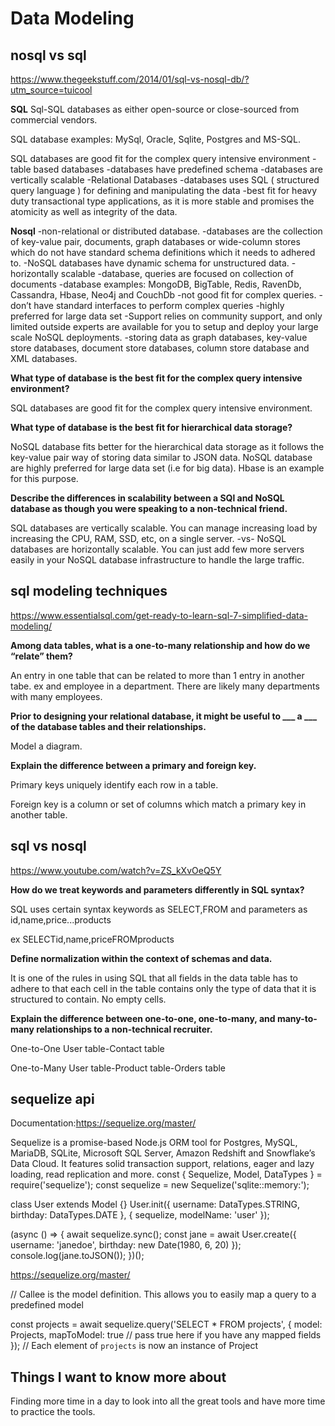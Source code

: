 # Data Modeling

## nosql vs sql

<https://www.thegeekstuff.com/2014/01/sql-vs-nosql-db/?utm_source=tuicool>

**SQL**
Sql-SQL databases as either open-source or close-sourced from commercial vendors.

SQL database examples: MySql, Oracle, Sqlite, Postgres and MS-SQL.

SQL databases are good fit for the complex query intensive environment
-table based databases 
-databases have predefined schema 
-databases are vertically scalable
-Relational Databases
-databases uses SQL ( structured query language ) for defining and manipulating the data
-best fit for heavy duty transactional type applications, as it is more stable and promises the atomicity as well as integrity of the data.

**Nosql**
-non-relational or distributed database.
-databases are the collection of key-value pair, documents, graph databases or wide-column stores which do not have standard schema definitions which it needs to adhered to.
-NoSQL databases have dynamic schema for unstructured data.
-horizontally scalable
-database, queries are focused on collection of documents
-database examples: MongoDB, BigTable, Redis, RavenDb, Cassandra, Hbase, Neo4j and CouchDb
-not good fit for complex queries.
-don’t have standard interfaces to perform complex queries
-highly preferred for large data set
-Support relies on community support, and only limited outside experts are available for you to setup and deploy your large scale NoSQL deployments.
-storing data as graph databases, key-value store databases, document store databases, column store database and XML databases.

**What type of database is the best fit for the complex query intensive environment?**

SQL databases are good fit for the complex query intensive environment.

**What type of database is the best fit for hierarchical data storage?**

NoSQL database fits better for the hierarchical data storage as it follows the key-value pair way of storing data similar to JSON data. NoSQL database are highly preferred for large data set (i.e for big data). Hbase is an example for this purpose.

**Describe the differences in scalability between a SQl and NoSQL database as though you were speaking to a non-technical friend.**

SQL databases are vertically scalable. You can manage increasing load by increasing the CPU, RAM, SSD, etc, on a single server.
-vs-
NoSQL databases are horizontally scalable. You can just add few more servers easily in your NoSQL database infrastructure to handle the large traffic.

## sql modeling techniques

<https://www.essentialsql.com/get-ready-to-learn-sql-7-simplified-data-modeling/>

**Among data tables, what is a one-to-many relationship and how do we “relate” them?**

An entry in one table that can be related to more than 1 entry in another tabe.
ex and employee in a department. There are likely many departments with many employees.

**Prior to designing your relational database, it might be useful to ___ a ___ of the database tables and their relationships.**

Model a diagram.

**Explain the difference between a primary and foreign key.**

Primary keys uniquely identify each row in a table.

Foreign key is a column or set of columns which match a primary key in another table.

## sql vs nosql

<https://www.youtube.com/watch?v=ZS_kXvOeQ5Y>

**How do we treat keywords and parameters differently in SQL syntax?**

SQL uses certain syntax keywords as SELECT,FROM
and parameters as id,name,price...products

ex SELECTid,name,priceFROMproducts

**Define normalization within the context of schemas and data.**

It is one of the rules in using SQL that all fields in the data table has to adhere to that each cell in the table contains only the type of data that it is structured to contain. No empty cells.

**Explain the difference between one-to-one, one-to-many, and many-to-many relationships to a non-technical recruiter.**

One-to-One
User table-Contact table

One-to-Many
User table-Product table-Orders table

## sequelize api

Documentation:<https://sequelize.org/master/>

Sequelize is a promise-based Node.js ORM tool for Postgres, MySQL, MariaDB, SQLite, Microsoft SQL Server, Amazon Redshift and Snowflake’s Data Cloud. It features solid transaction support, relations, eager and lazy loading, read replication and more.
const { Sequelize, Model, DataTypes } = require('sequelize');
const sequelize = new Sequelize('sqlite::memory:');

class User extends Model {}
User.init({
  username: DataTypes.STRING,
  birthday: DataTypes.DATE
}, { sequelize, modelName: 'user' });

(async () => {
  await sequelize.sync();
  const jane = await User.create({
    username: 'janedoe',
    birthday: new Date(1980, 6, 20)
  });
  console.log(jane.toJSON());
})();

<https://sequelize.org/master/>

// Callee is the model definition. This allows you to easily map a query to a predefined model

const projects = await sequelize.query('SELECT * FROM projects', {
  model: Projects,
  mapToModel: true // pass true here if you have any mapped fields
});
// Each element of `projects` is now an instance of Project

## Things I want to know more about

Finding more time in a day to look into all the great tools and have more time to practice the tools.
